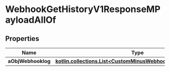 
# WebhookGetHistoryV1ResponseMPayloadAllOf

## Properties
Name | Type | Description | Notes
------------ | ------------- | ------------- | -------------
**aObjWebhooklog** | [**kotlin.collections.List&lt;CustomMinusWebhooklogMinusResponse&gt;**](CustomMinusWebhooklogMinusResponse.md) |  | 



